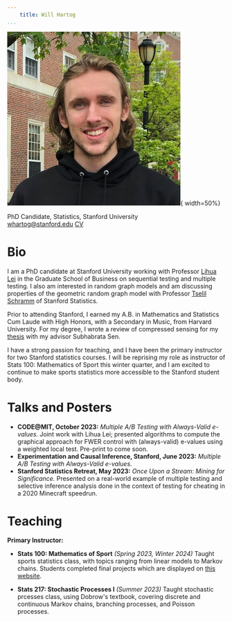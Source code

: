 ```yaml
---
    title: Will Hartog
...
```


![](/public/img/linkedin_headshot.jpg "Will Hartog's Headshot"){ width=50%}

PhD Candidate, Statistics, Stanford University  
<whartog@stanford.edu>
[CV](/pdfs/cv.pdf)

# Bio

I am a PhD candidate at Stanford University working with Professor [Lihua Lei](https://lihualei71.github.io/) in the Graduate School of Business on sequential testing and multiple testing. I also am interested in random graph models and am discussing properties of the geometric random graph model with Professor [Tselil Schramm](https://tselilschramm.org/) of Stanford Statistics. 

Prior to attending Stanford, I earned my A.B. in Mathematics and Statistics Cum Laude with High Honors, with a Secondary in Music, from Harvard University. For my degree, I wrote a review of compressed sensing for my [thesis](/pdfs/hartog_thesis.pdf) with my advisor Subhabrata Sen.

I have a strong passion for teaching, and I have been the primary instructor for two Stanford statistics courses. I will be reprising my role as instructor of Stats 100: Mathematics of Sport this winter quarter, and I am excited to continue to make sports statistics more accessible to the Stanford student body.

# Talks and Posters

* **CODE@MIT, October 2023:** *Multiple A/B Testing with Always-Valid e-values.* Joint work with Lihua Lei; presented algorithms to compute the graphical approach for FWER control with (always-valid) e-values using a weighted local test. Pre-print to come soon.
* **Experimentation and Causal Inference, Stanford, June 2023:** *Multiple A/B Testing with Always-Valid e-values.*
* **Stanford Statistics Retreat, May 2023:** *Once Upon a Stream: Mining for Significance.* Presented on a real-world example of multiple testing and selective inference analysis done in the context of testing for cheating in a 2020 Minecraft speedrun.

# Teaching

**Primary Instructor:**

* **Stats 100: Mathematics of Sport** *(Spring 2023, Winter 2024)* Taught sports statistics class, with topics ranging from linear models to Markov chains. Students completed final projects which are displayed on [this website](https://stats100blog.wordpress.com/).

* **Stats 217: Stochastic Processes I** *(Summer 2023)* Taught stochastic prcesses class, using Dobrow's textbook, covering discrete and continuous Markov chains, branching processes, and Poisson processes.
